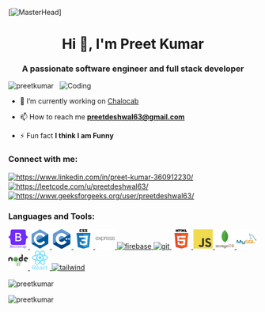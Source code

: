 
[![MasterHead](https://media.licdn.com/dms/image/v2/D5612AQHmfXu03WIBhA/article-cover_image-shrink_720_1280/article-cover_image-shrink_720_1280/0/1689012633580?e=1739404800&v=beta&t=xPJOnSmNYjzY9XIEtoTRycIyIfrOVy4Tb5FGGts25Q4)]
<h1 align="center">Hi 👋, I'm Preet Kumar</h1>
<h3 align="center">A passionate software engineer and full stack developer</h3>
<img align="right" alt="Coding" width="400" src="https://media.licdn.com/dms/image/v2/D5612AQGOmwfIE5mlWA/article-cover_image-shrink_720_1280/article-cover_image-shrink_720_1280/0/1674617947228?e=1739404800&v=beta&t=kuk-PS6gPsHsIociegjCo5oo-V7itoKoNPosaeIPxdU">

<p align="left"> <img src="https://komarev.com/ghpvc/?username=preetkumar&label=Profile%20views&color=0e75b6&style=flat" alt="preetkumar" /> </p>

- 🔭 I’m currently working on [Chalocab](https://chalocab.netlify.app/)

- 📫 How to reach me **preetdeshwal63@gmail.com**

- ⚡ Fun fact **I think I am Funny**

<h3 align="left">Connect with me:</h3>
<p align="left">
<a href="https://linkedin.com/in/https://www.linkedin.com/in/preet-kumar-360912230/" target="blank"><img align="center" src="https://raw.githubusercontent.com/rahuldkjain/github-profile-readme-generator/master/src/images/icons/Social/linked-in-alt.svg" alt="https://www.linkedin.com/in/preet-kumar-360912230/" height="30" width="40" /></a>
<a href="https://www.leetcode.com/https://leetcode.com/u/preetdeshwal63/" target="blank"><img align="center" src="https://raw.githubusercontent.com/rahuldkjain/github-profile-readme-generator/master/src/images/icons/Social/leet-code.svg" alt="https://leetcode.com/u/preetdeshwal63/" height="30" width="40" /></a>
<a href="https://auth.geeksforgeeks.org/user/https://www.geeksforgeeks.org/user/preetdeshwal63/" target="blank"><img align="center" src="https://raw.githubusercontent.com/rahuldkjain/github-profile-readme-generator/master/src/images/icons/Social/geeks-for-geeks.svg" alt="https://www.geeksforgeeks.org/user/preetdeshwal63/" height="30" width="40" /></a>
</p>

<h3 align="left">Languages and Tools:</h3>
<p align="left"> <a href="https://getbootstrap.com" target="_blank" rel="noreferrer"> <img src="https://raw.githubusercontent.com/devicons/devicon/master/icons/bootstrap/bootstrap-plain-wordmark.svg" alt="bootstrap" width="40" height="40"/> </a> <a href="https://www.cprogramming.com/" target="_blank" rel="noreferrer"> <img src="https://raw.githubusercontent.com/devicons/devicon/master/icons/c/c-original.svg" alt="c" width="40" height="40"/> </a> <a href="https://www.w3schools.com/cpp/" target="_blank" rel="noreferrer"> <img src="https://raw.githubusercontent.com/devicons/devicon/master/icons/cplusplus/cplusplus-original.svg" alt="cplusplus" width="40" height="40"/> </a> <a href="https://www.w3schools.com/css/" target="_blank" rel="noreferrer"> <img src="https://raw.githubusercontent.com/devicons/devicon/master/icons/css3/css3-original-wordmark.svg" alt="css3" width="40" height="40"/> </a> <a href="https://expressjs.com" target="_blank" rel="noreferrer"> <img src="https://raw.githubusercontent.com/devicons/devicon/master/icons/express/express-original-wordmark.svg" alt="express" width="40" height="40"/> </a> <a href="https://firebase.google.com/" target="_blank" rel="noreferrer"> <img src="https://www.vectorlogo.zone/logos/firebase/firebase-icon.svg" alt="firebase" width="40" height="40"/> </a> <a href="https://git-scm.com/" target="_blank" rel="noreferrer"> <img src="https://www.vectorlogo.zone/logos/git-scm/git-scm-icon.svg" alt="git" width="40" height="40"/> </a> <a href="https://www.w3.org/html/" target="_blank" rel="noreferrer"> <img src="https://raw.githubusercontent.com/devicons/devicon/master/icons/html5/html5-original-wordmark.svg" alt="html5" width="40" height="40"/> </a> <a href="https://developer.mozilla.org/en-US/docs/Web/JavaScript" target="_blank" rel="noreferrer"> <img src="https://raw.githubusercontent.com/devicons/devicon/master/icons/javascript/javascript-original.svg" alt="javascript" width="40" height="40"/> </a> <a href="https://www.mongodb.com/" target="_blank" rel="noreferrer"> <img src="https://raw.githubusercontent.com/devicons/devicon/master/icons/mongodb/mongodb-original-wordmark.svg" alt="mongodb" width="40" height="40"/> </a> <a href="https://www.mysql.com/" target="_blank" rel="noreferrer"> <img src="https://raw.githubusercontent.com/devicons/devicon/master/icons/mysql/mysql-original-wordmark.svg" alt="mysql" width="40" height="40"/> </a> <a href="https://nodejs.org" target="_blank" rel="noreferrer"> <img src="https://raw.githubusercontent.com/devicons/devicon/master/icons/nodejs/nodejs-original-wordmark.svg" alt="nodejs" width="40" height="40"/> </a> <a href="https://reactjs.org/" target="_blank" rel="noreferrer"> <img src="https://raw.githubusercontent.com/devicons/devicon/master/icons/react/react-original-wordmark.svg" alt="react" width="40" height="40"/> </a> <a href="https://tailwindcss.com/" target="_blank" rel="noreferrer"> <img src="https://www.vectorlogo.zone/logos/tailwindcss/tailwindcss-icon.svg" alt="tailwind" width="40" height="40"/> </a> </p>

<p><img align="center" src="https://github-readme-stats.vercel.app/api/top-langs?username=preetkumar&show_icons=true&locale=en&layout=compact" alt="preetkumar" /></p>

<p><img align="center" src="https://github-readme-streak-stats.herokuapp.com/?user=preetkumar&" alt="preetkumar" /></p>
